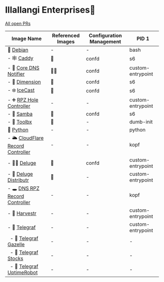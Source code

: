 # Illallangi Enterprises👋

[All open PRs](https://github.com/pulls?q=is%3Aopen+is%3Apr+org%3Aillallangi)

| Image Name | Referenced Images | Configuration Management | PID 1
|------------|-------------------|--------------------------|-------
| 🐧 [Debian](https://github.com/illallangi/debian) | - | - | bash |
| - 🕸️ [Caddy](https://github.com/illallangi/caddy) | 🐋 | confd | s6 |
| - 🔔 [Core DNS Notifier](https://github.com/illallangi/coredns-notifier) | 🧰🐋 | confd | custom-entrypoint |
| - 🏡 [Dimension](https://github.com/illallangi/dimension) | 🧰 | confd | s6 |
| - ❄️ [IceCast](https://github.com/illallangi/icecast) | 🧰 | confd | s6 |
| - ➕ [RPZ Hole Controller](https://github.com/illallangi/rpzhole-controller) | - | - | custom-entrypoint |
| - 📂 [Samba](https://github.com/illallangi/samba) | 🧰 | confd | s6 |
| - 🧰 [Toolbx](https://github.com/illallangi/toolbx) | 🐋 | - | dumb-init |
| 🐍 [Python](https://github.com/illallangi/python) | - | - | python |
| - 🌥️ [CloudFlare Record Controller](https://github.com/illallangi/cloudflarerecord-controller) | - | - | kopf |
| - 🏴‍☠️ [Deluge](https://github.com/illallangi/deluge) | 🧰 | confd | custom-entrypoint |
| - 🚚 [Deluge Distributr](https://github.com/illallangi/deluge-distributr) | 🧰 | - | custom-entrypoint |
| - 🕳️ [DNS RPZ Record Controller](https://github.com/illallangi/dnsrpzrecord-controller) | - | - | kopf |
| - 🚜 [Harvestr](https://github.com/illallangi/harvestr) | - | - | custom-entrypoint |
| - 🔦 [Telegraf](https://github.com/illallangi/telegraf) | - | - | custom-entrypoint |
| &nbsp; - 🦒 [Telegraf Gazelle](https://github.com/illallangi/telegraf-gazelle) | - | - | - |
| &nbsp; - 🧦 [Telegraf Stocks](https://github.com/illallangi/telegraf-stocks) | - | - | - |
| &nbsp; - 🤖 [Telegraf UptimeRobot](https://github.com/illallangi/telegraf-uptimerobot) | - | - | - |
